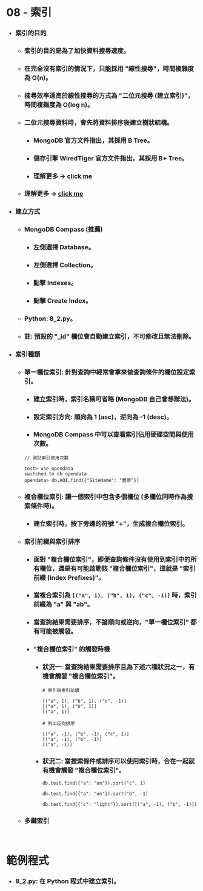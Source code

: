 08 - 索引
=====
* ### 索引的目的
    * ### 索引的目的是為了加快資料搜尋速度。
    * ### 在完全沒有索引的情況下，只能採用 "線性搜尋"，時間複雜度為 O(n)。
    * ### 搜尋效率遠高於線性搜尋的方式為 "二位元搜尋 (建立索引)"，時間複雜度為 O(log n)。
    * ### 二位元搜尋資料時，會先將資料排序後建立樹狀結構。
        * ### MongoDB 官方文件指出，其採用 B Tree。
        * ### 儲存引擎 WiredTiger 官方文件指出，其採用 B+ Tree。
        * ### 理解更多 -> [click me](https://github.com/GitHub-WeiChiang/main/tree/master/Questions/Question045)
    * ### 理解更多 -> [click me](https://github.com/GitHub-WeiChiang/main/tree/master/MySQLPrinciples)
* ### 建立方式
    * ### MongoDB Compass (推薦)
        * ### 左側選擇 Database。
        * ### 左側選擇 Collection。
        * ### 點擊 Indexes。
        * ### 點擊 Create Index。
    * ### Python: 8_2.py。
    * ### 註: 預設的 "_id" 欄位會自動建立索引，不可修改且無法刪除。
* ### 索引種類
    * ### 單一欄位索引: 針對查詢中經常會拿來做查詢條件的欄位設定索引。
        * ### 建立索引時，索引名稱可省略 (MongoDB 自己會想辦法)。
        * ### 設定索引方向: 順向為 1 (asc)，逆向為 -1 (desc)。
        * ### MongoDB Compass 中可以查看索引佔用硬碟空間與使用次數。
        ```
        // 測試索引使用次數
        
        test> use opendata
        switched to db opendata
        opendata> db.AQI.find({"SiteName": "豐原"})
        ```
    * ### 複合欄位索引: 讓一個索引中包含多個欄位 (多欄位同時作為搜索條件時)。
        * ### 建立索引時，按下旁邊的符號 "+"，生成複合欄位索引。
    * ### 索引前綴與索引排序
        * ### 面對 "複合欄位索引"，即便查詢條件沒有使用到索引中的所有欄位，還是有可能啟動該 "複合欄位索引"，這就是 "索引前綴 (Index Prefixes)"。
        * ### 當複合索引為 ```[("a", 1), ("b", 1), ("c", -1)]``` 時，索引前綴為 "a" 與 "ab"。
        * ### 當查詢結果需要排序，不論順向或逆向，"單一欄位索引" 都有可能被觸發。
        * ### "複合欄位索引" 的觸發時機
            * ### 狀況一: 當查詢結果需要排序且為下述六種狀況之一，有機會觸發 "複合欄位索引"。
                ```
                # 索引與索引前綴
                
                [("a", 1), ("b", 1), ("c", -1)]
                [("a", 1), ("b", 1)]
                [("a", 1)]
                ```
                ```
                # 列出反向排序
                
                [("a", -1), ("b", -1), ("c", 1)]
                [("a", -1), ("b", -1)]
                [("a", -1)]
                ```
            * ### 狀況二: 當搜索條件或排序可以使用索引時，合在一起就有機會觸發 "複合欄位索引"。
                ```
                db.test.find({"a": "on"}).sort("c", 1)
                
                db.test.find({"a": "on"}).sort("b", -1)
                
                db.test.find({"c": "light"}).sort([("a", -1), ("b", -1)])
                ```
    * ### 多鍵索引
<br />

範例程式
=====
* ### 8_2.py: 在 Python 程式中建立索引。
<br />
